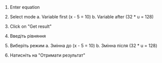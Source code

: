 1. Enter equation
2. Select mode
   a. Variable first (x - 5 = 10)
   b. Variable after (32 * u = 128)
3. Click on "Get result"

1. Введіть рівняння
2. Виберіть режим
   a. Змінна до (x - 5 = 10)
   b. Змінна після (32 * u = 128)
3. Натисніть на "Отримати результат"
